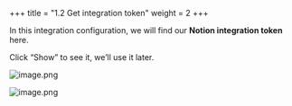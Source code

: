 +++
title = "1.2 Get integration token"
weight = 2
+++


In this integration configuration, we will find our **Notion integration token** here.


Click “Show” to see it, we’ll use it later.


![image.png](/images/002-ii-level-1-notion-to-md/001-1-setup-notion-integration/5-606201-image.png)


![image.png](/images/002-ii-level-1-notion-to-md/001-1-setup-notion-integration/5-800286-image.png)


